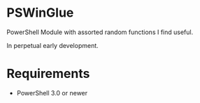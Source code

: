 ﻿PSWinGlue
============

PowerShell Module with assorted random functions I find useful.

In perpetual early development.


Requirements
============

 * PowerShell 3.0 or newer
